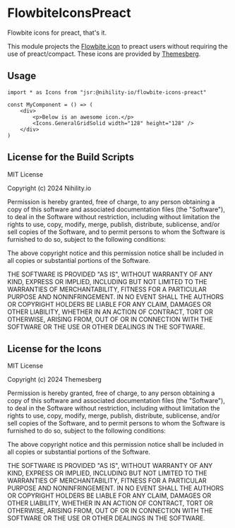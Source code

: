 # FlowbiteIconsPreact
Flowbite icons for preact, that's it.

This module projects the [Flowbite icon](https://github.com/themesberg/flowbite-icons) to preact users without requiring the use of preact/compact. These icons are provided by [Themesberg](https://github.com/themesberg).

## Usage
```tsx
import * as Icons from "jsr:@nihility-io/flowbite-icons-preact"

const MyComponent = () => (
    <div>
        <p>Below is an awesome icon.</p>
        <Icons.GeneralGridSolid width="128" height="128" />
    </div>
)
```

## License for the Build Scripts
MIT License

Copyright (c) 2024 Nihility.io

Permission is hereby granted, free of charge, to any person obtaining a copy
of this software and associated documentation files (the "Software"), to deal
in the Software without restriction, including without limitation the rights
to use, copy, modify, merge, publish, distribute, sublicense, and/or sell
copies of the Software, and to permit persons to whom the Software is
furnished to do so, subject to the following conditions:

The above copyright notice and this permission notice shall be included in all
copies or substantial portions of the Software.

THE SOFTWARE IS PROVIDED "AS IS", WITHOUT WARRANTY OF ANY KIND, EXPRESS OR
IMPLIED, INCLUDING BUT NOT LIMITED TO THE WARRANTIES OF MERCHANTABILITY,
FITNESS FOR A PARTICULAR PURPOSE AND NONINFRINGEMENT. IN NO EVENT SHALL THE
AUTHORS OR COPYRIGHT HOLDERS BE LIABLE FOR ANY CLAIM, DAMAGES OR OTHER
LIABILITY, WHETHER IN AN ACTION OF CONTRACT, TORT OR OTHERWISE, ARISING FROM,
OUT OF OR IN CONNECTION WITH THE SOFTWARE OR THE USE OR OTHER DEALINGS IN THE
SOFTWARE.

## License for the Icons
MIT License

Copyright (c) 2024 Themesberg

Permission is hereby granted, free of charge, to any person obtaining a copy
of this software and associated documentation files (the "Software"), to deal
in the Software without restriction, including without limitation the rights
to use, copy, modify, merge, publish, distribute, sublicense, and/or sell
copies of the Software, and to permit persons to whom the Software is
furnished to do so, subject to the following conditions:

The above copyright notice and this permission notice shall be included in all
copies or substantial portions of the Software.

THE SOFTWARE IS PROVIDED "AS IS", WITHOUT WARRANTY OF ANY KIND, EXPRESS OR
IMPLIED, INCLUDING BUT NOT LIMITED TO THE WARRANTIES OF MERCHANTABILITY,
FITNESS FOR A PARTICULAR PURPOSE AND NONINFRINGEMENT. IN NO EVENT SHALL THE
AUTHORS OR COPYRIGHT HOLDERS BE LIABLE FOR ANY CLAIM, DAMAGES OR OTHER
LIABILITY, WHETHER IN AN ACTION OF CONTRACT, TORT OR OTHERWISE, ARISING FROM,
OUT OF OR IN CONNECTION WITH THE SOFTWARE OR THE USE OR OTHER DEALINGS IN THE
SOFTWARE.